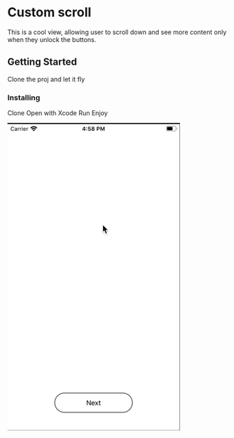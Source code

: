 # Custom scroll

This is a cool view, allowing user to scroll down and see more content only when they unlock the buttons.

## Getting Started

Clone the proj and let it fly

### Installing

Clone
Open with Xcode
Run
Enjoy





![alt-text](https://github.com/sashamyshkina/scroll_custom/blob/master/Screen%20Recording%202020-05-03%20at%2016.58.18.gif)
